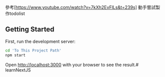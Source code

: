 參考[https://www.youtube.com/watch?v=7kXh2EvFlLs&t=239s] 動手嘗試製作todolist

## Getting Started

First, run the development server:

```bash
cd 'To This Project Path'
npm start
```

Open [http://localhost:3000](http://localhost:3000) with your browser to see the result.# learnNextJS
